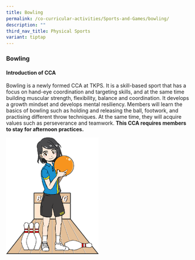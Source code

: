 ```yaml
---
title: Bowling
permalink: /co-curricular-activities/Sports-and-Games/bowling/
description: ""
third_nav_title: Physical Sports
variant: tiptap
---
```

<h3><strong>Bowling</strong></h3><h4><strong>Introduction of CCA</strong></h4><p>Bowling is a newly formed CCA at TKPS. It is a skill-based sport that has a focus on hand-eye coordination and targeting skills, and at the same time building muscular strength, flexibility, balance and coordination. It develops a growth mindset and develops mental resiliency. Members will learn the basics of bowling such as holding and releasing the ball, footwork, and practising different throw techniques. At the same time, they will acquire values such as perseverance and teamwork. <strong>This CCA requires members to stay for afternoon practices.</strong></p><div class="isomer-image-wrapper"><img style="width: 50%;" height="auto" width="100%" alt="" src="/images/2023%20CCA/Bowling.png"></div><p></p>